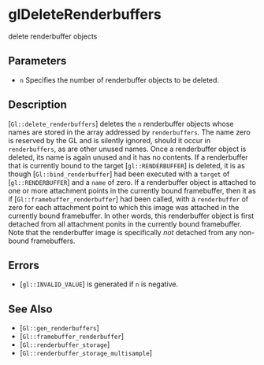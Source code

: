 # glDeleteRenderbuffers
delete renderbuffer objects

## Parameters
- `n`
  Specifies the number of renderbuffer objects to be deleted.

## Description
[`Gl::delete_renderbuffers`] deletes the `n` renderbuffer objects
  whose names are stored in the array addressed by `renderbuffers`. The
  name zero is reserved by the GL and is silently ignored, should it
  occur in `renderbuffers`, as are other unused names. Once a
  renderbuffer object is deleted, its name is again unused and it has no
  contents. If a renderbuffer that is currently bound to the target
  [`gl::RENDERBUFFER`] is deleted, it is as though
  [`Gl::bind_renderbuffer`] had been executed with a `target` of
  [`gl::RENDERBUFFER`] and a `name` of zero.
If a renderbuffer object is attached to one or more attachment points
  in the currently bound framebuffer, then it as if
  [`Gl::framebuffer_renderbuffer`] had been called, with a
  `renderbuffer` of zero for each attachment point to which this image
  was attached in the currently bound framebuffer. In other words, this
  renderbuffer object is first detached from all attachment ponits in
  the currently bound framebuffer. Note that the renderbuffer image is
  specifically *not* detached from any non-bound framebuffers.

## Errors
- [`gl::INVALID_VALUE`] is generated if `n` is negative.

## See Also
- [`Gl::gen_renderbuffers`]
- [`Gl::framebuffer_renderbuffer`]
- [`Gl::renderbuffer_storage`]
- [`Gl::renderbuffer_storage_multisample`]
